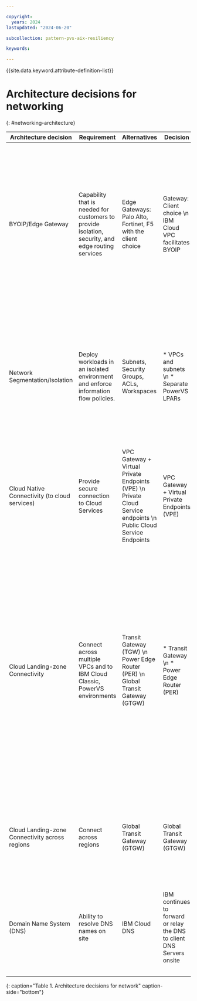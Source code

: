 ```yaml
---

copyright:
  years: 2024
lastupdated: "2024-06-20"

subcollection: pattern-pvs-aix-resiliency

keywords:

---
```


{{site.data.keyword.attribute-definition-list}}

# Architecture decisions for networking
{: #networking-architecture}




| Architecture decision |Requirement | Alternatives | Decision | Rationale |
|-----|-----|-----|-----|------|
| BYOIP/Edge Gateway             | Capability that is needed for customers to provide isolation, security, and edge routing services | Edge Gateways:  Palo Alto, Fortinet, F5 with the client choice | Gateway: Client choice \n IBM Cloud VPC facilitates BYOIP | * Edge Gateway is client choice based on the requirements \n * Client can [bring their own subnet](/docs/vpc?topic=vpc-configuring-address-prefixes) IP address range to an IBM Cloud® Virtual Private Cloud \n * GRE (Generic Routing Encapsulation) Tunnel connecting the PowerVS to VPC for routes to be advertised across on-premises environment |
|Network Segmentation/Isolation | Deploy workloads in an isolated environment and enforce information flow policies. | Subnets, Security Groups, ACLs, Workspaces | * VPCs and subnets \n * Separate PowerVS LPARs | * Native VPC isolation by using separate VPCs and subnets environments for separation of workload \n * PowerVS isolation \n * Security group with inbound rule, address prefix, and subnet for Secure Automated Backup with Compass. |
| Cloud Native Connectivity (to cloud services) | Provide secure connection to Cloud Services | VPC Gateway + Virtual Private Endpoints (VPE) \n Private Cloud Service endpoints \n Public Cloud Service Endpoints | VPC Gateway + Virtual Private Endpoints (VPE) | VPC Gateway + Virtual Private Endpoints enable connectivity to IBM Cloud services by using private IP addresses allocated from a VPC subnet.|
| Cloud Landing-zone Connectivity | Connect across multiple VPCs and to IBM Cloud Classic, PowerVS environments | Transit Gateway (TGW) \n Power Edge Router (PER) \n Global Transit Gateway (GTGW) | * Transit Gateway \n * Power Edge Router (PER) | * Transit gateways (TGW) are used for interconnectivity between PowerVS and VPCs. Transit Gateways have built in redundancy. TGWs are regional and are deployed 2 per AZ within the same region. \n * Power Edge Routers (PER) are also deployed as 2 per region. PER is used for interconnectivity between PowerVS and the TGW. For more information see [getting started with PER] (/docs/power-iaas?topic=power-iaas-per)|
| Cloud Landing-zone Connectivity across regions | Connect across regions | Global Transit Gateway (GTGW) | Global Transit Gateway (GTGW) | * Interconnects classic, VPCs and PowerVS resources across regions. /n * Connect to environments in other regions for resiliency data replication purposes.|
| Domain Name System (DNS) | Ability to resolve DNS names on site | IBM Cloud DNS | IBM continues to forward or relay the DNS to client DNS Servers onsite | * This is the default option in the absence of a specific customer requirement to manage DNS \n * Name resolution for the backup server connections is required. |
{: caption="Table 1. Architecture decisions for network" caption-side="bottom"}
